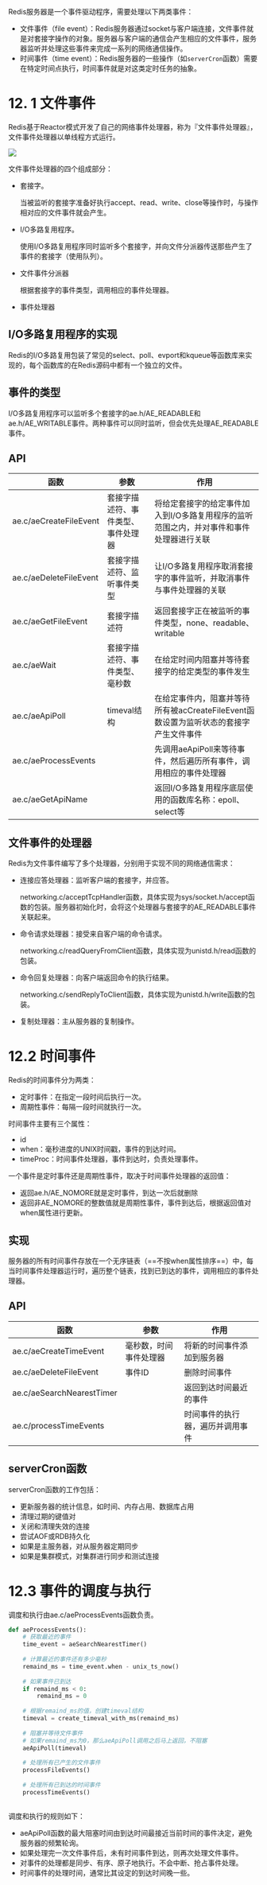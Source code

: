 Redis服务器是一个事件驱动程序，需要处理以下两类事件：

- 文件事件（file event）：Redis服务器通过socket与客户端连接，文件事件就是对套接字操作的对象。服务器与客户端的通信会产生相应的文件事件，服务器监听并处理这些事件来完成一系列的网络通信操作。
- 时间事件（time event）：Redis服务器的一些操作（如`serverCron`函数）需要在特定时间点执行，时间事件就是对这类定时任务的抽象。

# 12. 1 文件事件

Redis基于Reactor模式开发了自己的网络事件处理器，称为『文件事件处理器』，文件事件处理器以单线程方式运行。

![](img/chap12/img0.png)

文件事件处理器的四个组成部分：

- 套接字。

  当被监听的套接字准备好执行accept、read、write、close等操作时，与操作相对应的文件事件就会产生。

- I/O多路复用程序。

  使用I/O多路复用程序同时监听多个套接字，并向文件分派器传送那些产生了事件的套接字（使用队列）。

- 文件事件分派器

  根据套接字的事件类型，调用相应的事件处理器。

- 事件处理器

## I/O多路复用程序的实现

Redis的I/O多路复用包装了常见的select、poll、evport和kqueue等函数库来实现的，每个函数库的在Redis源码中都有一个独立的文件。

## 事件的类型

I/O多路复用程序可以监听多个套接字的ae.h/AE_READABLE和ae.h/AE_WRITABLE事件。两种事件可以同时监听，但会优先处理AE_READABLE事件。

## API

| 函数                     | 参数                | 作用                                       |
| ---------------------- | ----------------- | ---------------------------------------- |
| ae.c/aeCreateFileEvent | 套接字描述符、事件类型、事件处理器 | 将给定套接字的给定事件加入到I/O多路复用程序的监听范围之内，并对事件和事件处理器进行关联 |
| ae.c/aeDeleteFileEvent | 套接字描述符、监听事件类型     | 让I/O多路复用程序取消套接字的事件监听，并取消事件与事件处理器的关联      |
| ae.c/aeGetFileEvent    | 套接字描述符            | 返回套接字正在被监听的事件类型，none、readable、writable   |
| ae.c/aeWait            | 套接字描述符、事件类型、毫秒数   | 在给定时间内阻塞并等待套接字的给定类型的事件发生                 |
| ae.c/aeApiPoll         | timeval结构         | 在给定事件内，阻塞并等待所有被acCreateFileEvent函数设置为监听状态的套接字产生文件事件 |
| ae.c/aeProcessEvents   |                   | 先调用aeApiPoll来等待事件，然后遍历所有事件，调用相应的事件处理器    |
| ae.c/aeGetApiName      |                   | 返回I/O多路复用程序底层使用的函数库名称：epoll、select等      |

## 文件事件的处理器

Redis为文件事件编写了多个处理器，分别用于实现不同的网络通信需求：

- 连接应答处理器：监听客户端的套接字，并应答。

  networking.c/acceptTcpHandler函数，具体实现为sys/socket.h/accept函数的包装。服务器初始化时，会将这个处理器与套接字的AE\_READABLE事件关联起来。

- 命令请求处理器：接受来自客户端的命令请求。

  networking.c/readQueryFromClient函数，具体实现为unistd.h/read函数的包装。

- 命令回复处理器：向客户端返回命令的执行结果。

  networking.c/sendReplyToClient函数，具体实现为unistd.h/write函数的包装。

- 复制处理器：主从服务器的复制操作。

# 12.2 时间事件

Redis的时间事件分为两类：

- 定时事件：在指定一段时间后执行一次。
- 周期性事件：每隔一段时间就执行一次。

时间事件主要有三个属性：

- id
- when：毫秒进度的UNIX时间戳，事件的到达时间。
- timeProc：时间事件处理器，事件到达时，负责处理事件。

一个事件是定时事件还是周期性事件，取决于时间事件处理器的返回值：

- 返回ae.h/AE\_NOMORE就是定时事件，到达一次后就删除
- 返回非AE\_NOMORE的整数值就是周期性事件，事件到达后，根据返回值对when属性进行更新。

## 实现

服务器的所有时间事件存放在一个无序链表（==不按when属性排序==）中，每当时间事件处理器运行时，遍历整个链表，找到已到达的事件，调用相应的事件处理器。

## API

| 函数                        | 参数          | 作用               |
| ------------------------- | ----------- | ---------------- |
| ae.c/aeCreateTimeEvent    | 毫秒数，时间事件处理器 | 将新的时间事件添加到服务器    |
| ae.c/aeDeleteFileEvent    | 事件ID        | 删除时间事件           |
| ae.c/aeSearchNearestTimer |             | 返回到达时间最近的事件      |
| ae.c/processTimeEvents    |             | 时间事件的执行器，遍历并调用事件 |

## serverCron函数

serverCron函数的工作包括：

- 更新服务器的统计信息，如时间、内存占用、数据库占用
- 清理过期的键值对
- 关闭和清理失效的连接
- 尝试AOF或RDB持久化
- 如果是主服务器，对从服务器定期同步
- 如果是集群模式，对集群进行同步和测试连接

# 12.3 事件的调度与执行

调度和执行由ae.c/aeProcessEvents函数负责。

```python
def aeProcessEvents():
    # 获取最近的事件
    time_event = aeSearchNearestTimer()
    
    # 计算最近的事件还有多少毫秒
    remaind_ms = time_event.when - unix_ts_now()
    
    # 如果事件已到达
    if remaind_ms < 0:
        remaind_ms = 0
        
    # 根据remaind_ms的值，创建timeval结构
    timeval = create_timeval_with_ms(remaind_ms)
    
    # 阻塞并等待文件事件
    # 如果remaind_ms为0，那么aeApiPoll调用之后马上返回，不阻塞
    aeApiPoll(timeval)
    
    # 处理所有已产生的文件事件
    processFileEvents()
    
    # 处理所有已到达的时间事件
    processTimeEvents()
    
```



调度和执行的规则如下：

- aeApiPoll函数的最大阻塞时间由到达时间最接近当前时间的事件决定，避免服务器的频繁轮询。
- 如果处理完一次文件事件后，未有时间事件到达，则再次处理文件事件。
- 对事件的处理都是同步、有序、原子地执行。不会中断、抢占事件处理。
- 时间事件的处理时间，通常比其设定的到达时间晚一些。
